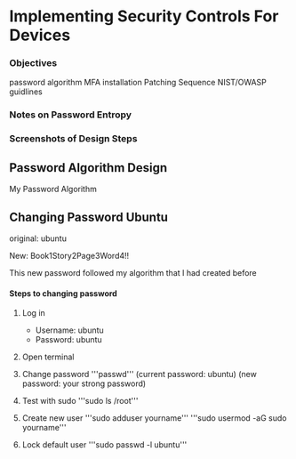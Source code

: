 # Implementing Security Controls For Devices

### Objectives

password algorithm
MFA installation
Patching Sequence
NIST/OWASP guidlines

### Notes on Password Entropy

### Screenshots of Design Steps

## Password Algorithm Design

My Password Algorithm

## Changing Password Ubuntu

original: ubuntu

New: Book1Story2Page3Word4!!

This new password followed my algorithm that I had created before

#### Steps to changing password

1. Log in
   - Username: ubuntu
   - Password: ubuntu

2. Open terminal

3. Change password
   '''passwd'''
   (current password: ubuntu)
   (new password: your strong password)

4. Test with sudo
   '''sudo ls /root'''

5. Create new user
   '''sudo adduser yourname'''
   '''sudo usermod -aG sudo yourname'''

6. Lock default user
   '''sudo passwd -l ubuntu'''
